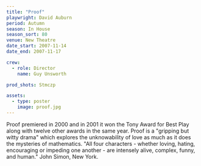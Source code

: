 ```yaml
---
title: "Proof"
playwright: David Auburn
period: Autumn
season: In House
season_sort: 80
venue: New Theatre
date_start: 2007-11-14
date_end: 2007-11-17

crew:
  - role: Director
    name: Guy Unsworth

prod_shots: Stmczp

assets:
  - type: poster
    image: proof.jpg
---
```


Proof premiered in 2000 and in 2001 it won the Tony Award for Best Play along with twelve other awards in the same year. Proof is a "gripping but witty drama" which explores the unknowability of love as much as it does the mysteries of mathematics. "All four characters - whether loving, hating, encouraging or impeding one another - are intensely alive, complex, funny, and human." John Simon, New York.
